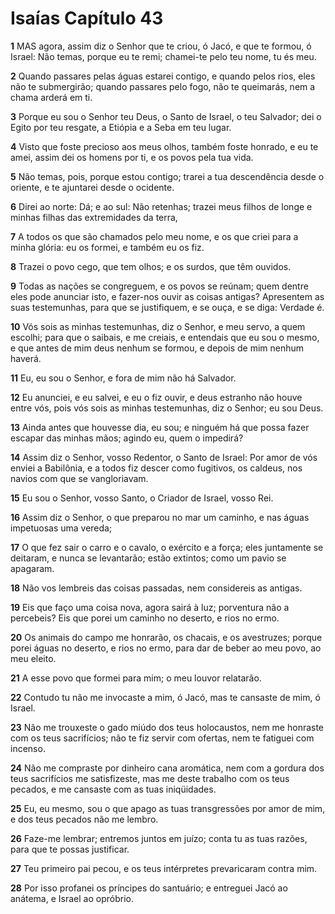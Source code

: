 # Isaías Capítulo 43

**1** 	MAS agora, assim diz o Senhor que te criou, ó Jacó, e que te formou, ó Israel: Não temas, porque eu te remi; chamei-te pelo teu nome, tu és meu.

**2** 	Quando passares pelas águas estarei contigo, e quando pelos rios, eles não te submergirão; quando passares pelo fogo, não te queimarás, nem a chama arderá em ti.

**3** 	Porque eu sou o Senhor teu Deus, o Santo de Israel, o teu Salvador; dei o Egito por teu resgate, a Etiópia e a Seba em teu lugar.

**4** 	Visto que foste precioso aos meus olhos, também foste honrado, e eu te amei, assim dei os homens por ti, e os povos pela tua vida.

**5** 	Não temas, pois, porque estou contigo; trarei a tua descendência desde o oriente, e te ajuntarei desde o ocidente.

**6** 	Direi ao norte: Dá; e ao sul: Não retenhas; trazei meus filhos de longe e minhas filhas das extremidades da terra,

**7** 	A todos os que são chamados pelo meu nome, e os que criei para a minha glória: eu os formei, e também eu os fiz.

**8** 	Trazei o povo cego, que tem olhos; e os surdos, que têm ouvidos.

**9** 	Todas as nações se congreguem, e os povos se reúnam; quem dentre eles pode anunciar isto, e fazer-nos ouvir as coisas antigas? Apresentem as suas testemunhas, para que se justifiquem, e se ouça, e se diga: Verdade é.

**10** 	Vós sois as minhas testemunhas, diz o Senhor, e meu servo, a quem escolhi; para que o saibais, e me creiais, e entendais que eu sou o mesmo, e que antes de mim deus nenhum se formou, e depois de mim nenhum haverá.

**11** 	Eu, eu sou o Senhor, e fora de mim não há Salvador.

**12** 	Eu anunciei, e eu salvei, e eu o fiz ouvir, e deus estranho não houve entre vós, pois vós sois as minhas testemunhas, diz o Senhor; eu sou Deus.

**13** 	Ainda antes que houvesse dia, eu sou; e ninguém há que possa fazer escapar das minhas mãos; agindo eu, quem o impedirá?

**14** 	Assim diz o Senhor, vosso Redentor, o Santo de Israel: Por amor de vós enviei a Babilônia, e a todos fiz descer como fugitivos, os caldeus, nos navios com que se vangloriavam.

**15** 	Eu sou o Senhor, vosso Santo, o Criador de Israel, vosso Rei.

**16** 	Assim diz o Senhor, o que preparou no mar um caminho, e nas águas impetuosas uma vereda;

**17** 	O que fez sair o carro e o cavalo, o exército e a força; eles juntamente se deitaram, e nunca se levantarão; estão extintos; como um pavio se apagaram.

**18** 	Não vos lembreis das coisas passadas, nem considereis as antigas.

**19** 	Eis que faço uma coisa nova, agora sairá à luz; porventura não a percebeis? Eis que porei um caminho no deserto, e rios no ermo.

**20** 	Os animais do campo me honrarão, os chacais, e os avestruzes; porque porei águas no deserto, e rios no ermo, para dar de beber ao meu povo, ao meu eleito.

**21** 	A esse povo que formei para mim; o meu louvor relatarão.

**22** 	Contudo tu não me invocaste a mim, ó Jacó, mas te cansaste de mim, ó Israel.

**23** 	Não me trouxeste o gado miúdo dos teus holocaustos, nem me honraste com os teus sacrifícios; não te fiz servir com ofertas, nem te fatiguei com incenso.

**24** 	Não me compraste por dinheiro cana aromática, nem com a gordura dos teus sacrifícios me satisfizeste, mas me deste trabalho com os teus pecados, e me cansaste com as tuas iniqüidades.

**25** 	Eu, eu mesmo, sou o que apago as tuas transgressões por amor de mim, e dos teus pecados não me lembro.

**26** 	Faze-me lembrar; entremos juntos em juízo; conta tu as tuas razões, para que te possas justificar.

**27** 	Teu primeiro pai pecou, e os teus intérpretes prevaricaram contra mim.

**28** 	Por isso profanei os príncipes do santuário; e entreguei Jacó ao anátema, e Israel ao opróbrio.

